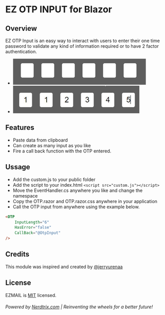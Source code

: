 # EZ OTP INPUT for Blazor 

## Overview
EZ OTP Input is an easy way to interact with users to enter their one time password to validate any kind of information required or to have 2 factor authentication.

- ![Screenshot](img/2.JPG)  
- ![Screenshot](img/1.JPG)


## Features
- Paste data from clipboard
- Can create as many input as you like
- Fire a call back function with the OTP entered.


## Ussage 

- Add the custom.js to your public folder
- Add the script to your index.html `<script src="custom.js"></script>`
- Move the EventHandler.cs anywhere you like and change the namespace
- Copy the OTP.razor and OTP.razor.css anywhere in your application
- Call the OTP input from anywhere using the example below.
```html
<OTP
    InputLength="6"
    HasError="false"
    CallBack="@OtpInput"
/>
```


## Credits
This module was inspired and created by [@jerryurenaa](http://jerryurenaa.com)


## License
EZMAIL is [MIT](https://github.com/Nerdtrix/FetchAsync/blob/main/LICENSE.md) licensed.


###### Powered by [Nerdtrix.com](http://nerdtrix.com) | Reinventing the wheels for a better future!